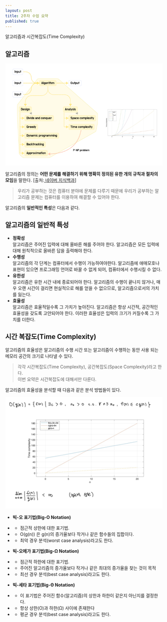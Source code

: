 ```yaml
---
layout: post
title: 2주차 수업 요약
published: true
---
```



<div class="message">
  알고리즘과 시간복잡도(Time Complexity)
</div>

## 알고리즘

![1](/assets/img/1.png)

알고리즘의 정의는 **어떤 문제를 해결하기 위해 명확히 정의된 유한 개의 규칙과 절차의 모임**을 말한다. [출처:<a href="https://terms.naver.com/entry.naver?docId=814914&cid=42344&categoryId=42344"> 네이버 지식백과</a>] 


> 우리가 공부하는 것은 컴퓨터 분야에 문제를 다루기 때문에 우리가 공부하는 알고리즘 문제는 컴퓨터를 이용하여 해결할 수 있어야 한다.

알고리즘의 **일반적인 특성**은 다음과 같다.

## 알고리즘의 일반적 특성

- **정확성** </br>
알고리즘은 주어진 입력에 대해 올바른 해를 주어야 한다. 알고리즘은 모든 입력에 대해 원칙적으로 올바른 답을 출력해야 한다.
- **수행성** </br>
알고리즘의 각 단계는 컴퓨터에서 수행이 가능하여야한다. 알고리즘에 애매모호나 표현이 있으면 프로그래밍 언어로 바꿀 수 없게 되어, 컴퓨터에서 수행시킬 수 없다.
- **유한성** </br>
알고리즘은 유한 시간 내에 종료되어야 한다.
알고리즘의 수행이 끝나지 않거나, 매우 오랜 시간이 걸리면 현실적으로 해를 얻을 수 없으므로, 알고리즘으로서의 가치를 잃는다.
- **효율성** </br>
알고리즘은 효율적일수록 그 가치가 높아진다. 알고리즘은 항상 시간적, 공간적인 효율성을 갖도록 고안되어야 한다. 이러한 효율성은 입력의 크기가 커질수록 그 가치를 더한다.

## 시간 복잡도(Time Complexity)

알고리즘의 효율성은 알고리즘의 수행 시간 또는 알고리즘이 수행하는 동안 사용 되는 메모리 공간의 크기로 나타낼 수 있다.

> 각각 시간복잡도(Time Complexity), 공간복잡도(Space Complexity)라고 한다.</br>
이번 요약은 시간복잡도에 대해서만 다룬다.

알고리즘의 효율성을 분석할 때 다음과 같은 분석 방법들이 있다.

![2](/assets/img/2.png)

- **빅-오 표기법(Big-O Notation)**

- - 점근적 상한에 대한 표기법.
- - O(g(n)) 은 g(n)의 증가율보다 작거나 같은 함수들의 집합이다. </br>
- - 최악 경우 분석(worst case analysis)라고도 한다.

- **빅-오메가 표기법(Big-Ω Notation)**

- - 점근적 하한에 대한 표기법.
- - 주어진 알고리즘의 증가율보다 작거나 같은 최대의 증가율을 찾는 것이 목적 </br>
- - 최선 경우 분석(best case analysis)라고도 한다.

- **빅-세타 표기법(Big-Θ Notation)**

- - 이 표기법은 주어진 함수(알고리즘)의 상한과 하한이 같은지 아닌지를 결정한다.
- - 항상 상한(O)과 하한(Ω) 사이에 존재한다 </br>
- - 평균 경우 분석(best case analysis)라고도 한다.
